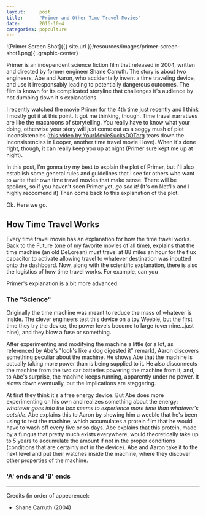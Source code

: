 ```yaml
---
layout:     post
title:      "Primer and Other Time Travel Movies"
date:       2016-10-4
categories: popculture
---
```


![Primer Screen Shot]({{ site.url }}/resources/images/primer-screen-shot1.png){:.graphic-center}

Primer is an independent science fiction film that released in 2004, written and directed by former engineer Shane Carruth. The story is about two engineers, Abe and Aaron, who accidentally invent a time traveling device, and use it irresponsably leading to potentially dangerous outcomes. The film is known for its complicated storyline that challenges it's audience by not dumbing down it's explanations. 

I recently watched the movie Primer for the 4th time just recently and I think I mostly got it at this point. It got me thinking, though. Time travel narratives are like the macaroons of storytelling. You really have to know what your doing, otherwise your story will just come out as a soggy mush of plot inconsistencies ([this video by YourMovieSucksDOTorg](https://youtu.be/3a0Oi4gFIro) tears down the inconsistencies in Looper, another time travel movie I love). When it's done right, though, it can really keep you up at night (Primer sure kept me up at night).

In this post, I'm gonna try my best to explain the plot of Primer, but I'll also establish some general rules and guidelines that I see for others who want to write their own time travel movies that make sense. There will be spoilers, so if you haven't seen Primer yet, _go see it!_ (It's on Netflix and I highly reccomend it) Then come back to this explanation of the plot.

Ok. Here we go.

## How Time Travel Works

Every time travel movie has an explanation for how the time travel works. Back to the Future (one of my favorite movies of all time), explains that the time machine (an old DeLorean) must travel at 88 miles an hour for the flux capacitor to activate allowing travel to whatever destination was inputted onto the dashboard. Now, along with the scientific explanation, there is also the logistics of how time travel works. For example, can you 

Primer's explanation is a bit more advanced.

### The "Science"

Originally the time machine was meant to reduce the mass of whatever is inside. The clever engineers test this device on a toy Weeble, but the first time they try the device, the power levels become to large (over nine...just nine), and they blow a fuse or something.

After experimenting and modifying the machine a little (or a lot, as referenced by Abe's "look's like a dog digested it" remark), Aaron discovers something peculiar about the machine. He shows Abe that the machine is actually taking more power than is being supplied to it. He also disconnects the machine from the two car batteries powering the machine from it, and, to Abe's surprise, the machine keeps running, apparently under no power. It slows down eventually, but the implications are staggering. 

At first they think it's a free energy device. But Abe does more experimenting on his own and realizes something about the energy: _whatever goes into the box seems to experience more time than whatever's outside_. Abe explains this to Aaron by showing him a weeble that he's been using to test the machine, which accumulates a protein film that he would have to wash off every five or so days. Abe explains that this protein, made by a fungus that pretty much exists everywhere, would theoretically take up to 5 years to accumulate the amount if not in the proper conditions (conditions that are certainly not in the device). Abe and Aaron take it to the next level and put their watches inside the machine, where they discover other properties of the machine.

### 'A' ends and 'B' ends

---
Credits (in order of appearence):
	
- Shane Carruth (2004)